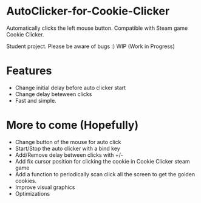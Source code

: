 # AutoClicker-for-Cookie-Clicker

Automatically clicks the left mouse button.
Compatible with Steam game Cookie Clicker.

Student project. Please be aware of bugs :)
WIP (Work in Progress)


# Features

- Change initial delay before auto clicker start
- Change delay beteween clicks
- Fast and simple.


# More to come (Hopefully)
- Change button of the mouse for auto click
- Start/Stop the auto clicker with a bind key
- Add/Remove delay between clicks with +/-
- Add fix cursor position for clicking the cookie in Cookie Clicker steam game
- Add a function to periodically scan click all the screen to get the golden cookies.
- Improve visual graphics
- Optimizations
